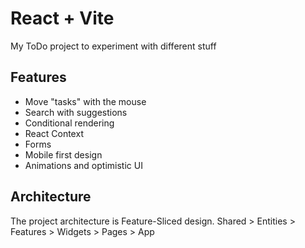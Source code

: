 # React + Vite

My ToDo project to experiment with different stuff

## Features

- Move "tasks" with the mouse
- Search with suggestions
- Conditional rendering
- React Context
- Forms
- Mobile first design
- Animations and optimistic UI

## Architecture

The project architecture is Feature-Sliced design.
Shared > Entities > Features > Widgets > Pages > App

